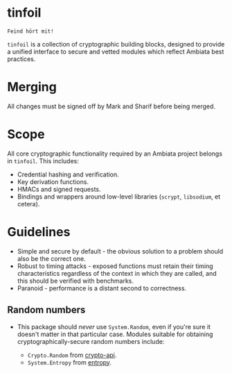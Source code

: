 # tinfoil

```
Feind hört mit!
```

`tinfoil` is a collection of cryptographic building blocks, designed
to provide a unified interface to secure and vetted modules which
reflect Ambiata best practices.

# Merging

All changes must be signed off by Mark and Sharif before being merged.

# Scope

All core cryptographic functionality required by an Ambiata project
belongs in `tinfoil`. This includes:

 - Credential hashing and verification.
 - Key derivation functions.
 - HMACs and signed requests.
 - Bindings and wrappers around low-level libraries (`scrypt`,
   `libsodium`, et cetera).

# Guidelines

 - Simple and secure by default - the obvious solution to a problem
   should also be the correct one.
 - Robust to timing attacks - exposed functions must retain their
   timing characteristics regardless of the context in which they are
   called, and this should be verified with benchmarks.
 - Paranoid - performance is a distant second to correctness.

## Random numbers

 - This package should *never* use `System.Random`, even if you're
   sure it doesn't matter in that particular case. Modules suitable for
   obtaining cryptographically-secure random numbers include:

    - `Crypto.Random` from
      [crypto-api](https://hackage.haskell.org/package/crypto-api).
    - `System.Entropy` from
      [entropy](https://hackage.haskell.org/package/entropy).
